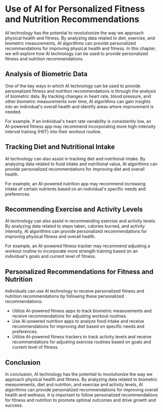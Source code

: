 Use of AI for Personalized Fitness and Nutrition Recommendations
==========================================================================================================================

AI technology has the potential to revolutionize the way we approach physical health and fitness. By analyzing data related to diet, exercise, and biometric measurements, AI algorithms can provide personalized recommendations for improving physical health and fitness. In this chapter, we will explore how AI technology can be used to provide personalized fitness and nutrition recommendations.

Analysis of Biometric Data
--------------------------

One of the key ways in which AI technology can be used to provide personalized fitness and nutrition recommendations is through the analysis of biometric data. By tracking changes in heart rate, blood pressure, and other biometric measurements over time, AI algorithms can gain insights into an individual's overall health and identify areas where improvement is needed.

For example, if an individual's heart rate variability is consistently low, an AI-powered fitness app may recommend incorporating more high-intensity interval training (HIIT) into their workout routine.

Tracking Diet and Nutritional Intake
------------------------------------

AI technology can also assist in tracking diet and nutritional intake. By analyzing data related to food intake and nutritional value, AI algorithms can provide personalized recommendations for improving diet and overall health.

For example, an AI-powered nutrition app may recommend increasing intake of certain nutrients based on an individual's specific needs and preferences.

Recommending Exercise and Activity Levels
-----------------------------------------

AI technology can also assist in recommending exercise and activity levels. By analyzing data related to steps taken, calories burned, and activity intensity, AI algorithms can provide personalized recommendations for improving physical fitness and overall health.

For example, an AI-powered fitness tracker may recommend adjusting a workout routine to incorporate more strength training based on an individual's goals and current level of fitness.

Personalized Recommendations for Fitness and Nutrition
------------------------------------------------------

Individuals can use AI technology to receive personalized fitness and nutrition recommendations by following these personalized recommendations:

* Utilize AI-powered fitness apps to track biometric measurements and receive recommendations for adjusting workout routines.
* Use AI-powered nutrition apps to analyze food intake and receive recommendations for improving diet based on specific needs and preferences.
* Utilize AI-powered fitness trackers to track activity levels and receive recommendations for adjusting exercise routines based on goals and current level of fitness.

Conclusion
----------

In conclusion, AI technology has the potential to revolutionize the way we approach physical health and fitness. By analyzing data related to biometric measurements, diet and nutrition, and exercise and activity levels, AI algorithms can provide personalized recommendations for improving overall health and wellness. It is important to follow personalized recommendations for fitness and nutrition to promote optimal outcomes and drive growth and success.
